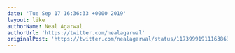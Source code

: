 ```yaml
---
date: 'Tue Sep 17 16:36:33 +0000 2019'
layout: like
authorName: Neal Agarwal
authorUrl: 'https://twitter.com/nealagarwal'
originalPost: 'https://twitter.com/nealagarwal/status/1173999191116386304'
---
```


